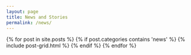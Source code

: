 ```yaml
---
layout: page
title: News and Stories
permalink: /news/
---
```

{% for post in site.posts %}
{% if post.categories contains 'news' %}
{% include post-grid.html %}
{% endif %}
{% endfor %}
